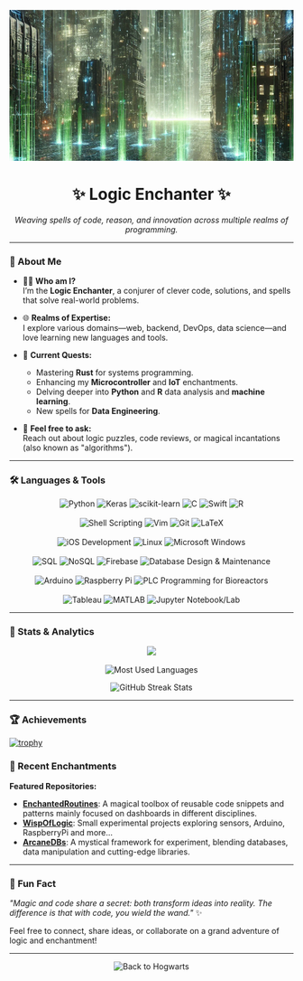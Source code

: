 <!-- Banner / Header -->
<p align="center">
  <img src="https://github.com/logicenchanter/logicenchanter/blob/main/tech1.png" alt="Logic Enchanter Banner" style="max-width: 100%;" />
</p>

<h1 align="center">✨ Logic Enchanter ✨</h1>

<p align="center">
  <em>Weaving spells of code, reason, and innovation across multiple realms of programming.</em>
</p>

---

### 🔮 About Me

- 🧙‍♂️ **Who am I?**  
  I’m the **Logic Enchanter**, a conjurer of clever code, solutions, and spells that solve real-world problems.  
- 🌐 **Realms of Expertise:**  
  I explore various domains—web, backend, DevOps, data science—and love learning new languages and tools.  
- 🚀 **Current Quests:**  
  - Mastering **Rust** for systems programming.
  - Enhancing my **Microcontroller** and **IoT** enchantments.
  - Delving deeper into **Python** and **R** data analysis and **machine learning**.
  - New spells for **Data Engineering**.
  
- 💬 **Feel free to ask:**  
  Reach out about logic puzzles, code reviews, or magical incantations (also known as "algorithms").

---

### 🛠️ Languages & Tools

<p align="center">
  <!-- Programming -->
  <img src="https://img.shields.io/badge/Python-3776AB?style=flat-square&logo=python&logoColor=white" alt="Python"/>
  <img src="https://img.shields.io/badge/Keras-D00000?style=flat-square&logo=keras&logoColor=white" alt="Keras"/>
  <img src="https://img.shields.io/badge/scikit--learn-F7931E?style=flat-square&logo=scikit-learn&logoColor=white" alt="scikit-learn"/>
  <img src="https://img.shields.io/badge/C-A8B9CC?style=flat-square&logo=c&logoColor=white" alt="C"/>
  <img src="https://img.shields.io/badge/Swift-F05138?style=flat-square&logo=swift&logoColor=white" alt="Swift"/>
  <img src="https://img.shields.io/badge/R-276DC3?style=flat-square&logo=r&logoColor=white" alt="R"/>
  <br/><br/>

  <!-- Scripting & Tools -->
  <img src="https://img.shields.io/badge/Shell_Scripting-5391FE?style=flat-square&logo=gnu-bash&logoColor=white" alt="Shell Scripting"/>
  <img src="https://img.shields.io/badge/Vim-019733?style=flat-square&logo=vim&logoColor=white" alt="Vim"/>
  <img src="https://img.shields.io/badge/Git-F05032?style=flat-square&logo=git&logoColor=white" alt="Git"/>
  <img src="https://img.shields.io/badge/LaTeX-008080?style=flat-square&logo=latex&logoColor=white" alt="LaTeX"/>
  <br/><br/>

  <!-- IOS -->
  <img src="https://img.shields.io/badge/iOS-000000?style=flat-square&logo=apple&logoColor=white" alt="iOS Development"/>
  <img src="https://img.shields.io/badge/Linux-FCC624?style=flat-square&logo=linux&logoColor=black" alt="Linux"/>
  <img src="https://img.shields.io/badge/Windows-0078D6?style=flat-square&logo=windows&logoColor=white" alt="Microsoft Windows"/>
  <br/><br/>

  <!-- Data & Databases -->
  <img src="https://img.shields.io/badge/SQL-4479A1?style=flat-square&logo=mysql&logoColor=white" alt="SQL"/>
  <img src="https://img.shields.io/badge/NoSQL-00ADD8?style=flat-square&logo=mongodb&logoColor=white" alt="NoSQL"/>
  <img src="https://img.shields.io/badge/Firebase-FFCA28?style=flat-square&logo=firebase&logoColor=black" alt="Firebase"/>
  <img src="https://img.shields.io/badge/Database_Design_&_Maintenance-555?style=flat-square" alt="Database Design & Maintenance"/>
  <br/><br/>

  <!-- Hardware & Platforms -->
  <img src="https://img.shields.io/badge/Arduino-00979D?style=flat-square&logo=arduino&logoColor=white" alt="Arduino"/>
  <img src="https://img.shields.io/badge/Raspberry_Pi-A22846?style=flat-square&logo=Raspberry%20Pi&logoColor=white" alt="Raspberry Pi"/>
  <img src="https://img.shields.io/badge/PLC_Programming-555?style=flat-square" alt="PLC Programming for Bioreactors"/>
  <br/><br/>

  <!-- Data Visualization & Analysis Tools -->
  <img src="https://img.shields.io/badge/Tableau-E97627?style=flat-square&logo=Tableau&logoColor=white" alt="Tableau"/>
  <img src="https://img.shields.io/badge/MATLAB-0076A8?style=flat-square&logo=Mathworks&logoColor=white" alt="MATLAB"/>
  <img src="https://img.shields.io/badge/Jupyter-F37626?style=flat-square&logo=Jupyter&logoColor=white" alt="Jupyter Notebook/Lab"/>
</p>

---

### 🧭 Stats & Analytics

<p align="center">
  <!-- GitHub Stats Card (replace YOURUSERNAME with your GitHub username) -->
  <img src="https://github-readme-stats.vercel.app/api?username=LogicEnchanter&show_icons=true&theme=dracula&count_private=true&cache_seconds=1800" />
</p>

<p align="center">
  <!-- Most Used Languages Card -->
  <img src="https://github-readme-stats.vercel.app/api/top-langs/?username=LogicEnchanter&layout=compact&theme=dracula" alt="Most Used Languages" />
</p>

<p align="center">
  <!-- Streak Stats (optional) -->
  <img src="https://github-readme-streak-stats.herokuapp.com/?user=LogicEnchanter&theme=dracula" alt="GitHub Streak Stats" />
</p>

---

### 🏆 Achievements

[![trophy](https://github-profile-trophy.vercel.app/?username=LogicEnchanter&theme=darkhub&no-frame=true&no-bg=true&margin-w=4)](https://github.com/ryo-ma/github-profile-trophy)



### 🌱 Recent Enchantments

<!-- Optionally, you can add automated workflows such as GitHub Activity or a pinned projects section. -->

**Featured Repositories:**

- [**EnchantedRoutines**](https://github.com/LogicEnchanter/EnchantedRoutines): A magical toolbox of reusable code snippets and patterns mainly focused on dashboards in different disciplines.
- [**WispOfLogic**](https://github.com/LogicEnchanter/WispOfLogic): Small experimental projects exploring sensors, Arduino, RaspberryPi and more...
- [**ArcaneDBs**](https://github.com/LogicEnchanter/ArcaneDBs): A mystical framework for experiment, blending databases, data manipulation and cutting-edge libraries.

---

### 🦄 Fun Fact

*"Magic and code share a secret: both transform ideas into reality. The difference is that with code, you wield the wand."* ✨

Feel free to connect, share ideas, or collaborate on a grand adventure of logic and enchantment!

---

<p align="center">
  <img src="https://media.giphy.com/media/1eqRAPclJDYyPeDne7/giphy.gif" alt="Back to Hogwarts" width="480" height="269"/>
</p>



<!--
**logicenchanter/logicenchanter** is a ✨ _special_ ✨ repository because its `README.md` (this file) appears on your GitHub profile.

Here are some ideas to get you started:

- 🔭 I’m currently working on ...
- 🌱 I’m currently learning ...
- 👯 I’m looking to collaborate on ...
- 🤔 I’m looking for help with ...
- 💬 Ask me about ...
- 📫 How to reach me: ...
- 😄 Pronouns: ...
- ⚡ Fun fact: ...
-->
